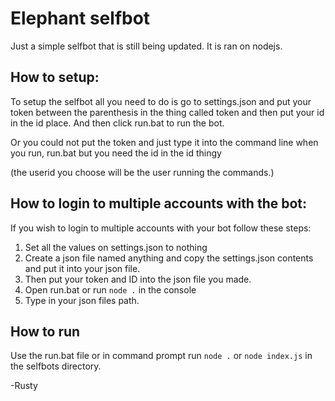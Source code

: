# Elephant selfbot

Just a simple selfbot that is still being updated.
It is ran on nodejs.

## How to setup:

To setup the selfbot all you need to do is go to settings.json 
and put your token between the parenthesis in the thing called token
and then put your id in the id place. And then click run.bat to run the bot.

Or you could not put the token and just type it into the command line when you run, run.bat but you need the id in the id thingy

(the userid you choose will be the user running the commands.)

## How to login to multiple accounts with the bot:

If you wish to login to multiple accounts with your bot follow these steps:

1. Set all the values on settings.json to nothing
2. Create a json file named anything and copy the settings.json contents and put it into your json file.
3. Then put your token and ID into the json file you made.
4. Open run.bat or run ``node .`` in the console
5. Type in your json files path.

## How to run

Use the run.bat file or in command prompt run ``node .`` or ``node index.js`` in the selfbots directory.

-Rusty
